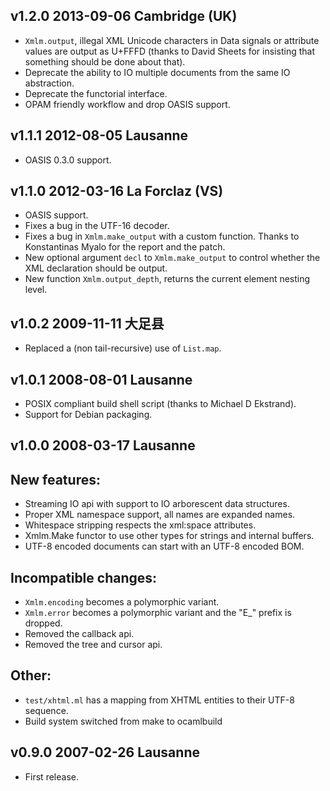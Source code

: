 v1.2.0 2013-09-06 Cambridge (UK) 
--------------------------------

- `Xmlm.output`, illegal XML Unicode characters in Data signals or 
  attribute values are output as U+FFFD (thanks to David Sheets for
  insisting that something should be done about that).
- Deprecate the ability to IO multiple documents from the same
  IO abstraction.
- Deprecate the functorial interface.
- OPAM friendly workflow and drop OASIS support.
      

v1.1.1 2012-08-05 Lausanne
--------------------------

- OASIS 0.3.0 support.


v1.1.0 2012-03-16 La Forclaz (VS) 
---------------------------------

- OASIS support.
- Fixes a bug in the UTF-16 decoder.
- Fixes a bug in `Xmlm.make_output` with a custom function. Thanks to
  Konstantinas Myalo for the report and the patch.
- New optional argument `decl` to `Xmlm.make_output` to control whether the 
  XML declaration should be output.
- New function `Xmlm.output_depth`, returns the current element nesting level.


v1.0.2 2009-11-11 大足县
-----------------------

- Replaced a (non tail-recursive) use of `List.map`.


v1.0.1 2008-08-01 Lausanne
----------------------------

- POSIX compliant build shell script (thanks to Michael D Ekstrand).
- Support for Debian packaging.


v1.0.0 2008-03-17 Lausanne
----------------------------

## New features:
- Streaming IO api with support to IO arborescent data structures.
- Proper XML namespace support, all names are expanded names.
- Whitespace stripping respects the xml:space attributes.
- Xmlm.Make functor to use other types for strings and internal buffers.  
- UTF-8 encoded documents can start with an UTF-8 encoded BOM.

## Incompatible changes:
- `Xmlm.encoding` becomes a polymorphic variant.
- `Xmlm.error` becomes a polymorphic variant and the "E_" prefix is dropped.
- Removed the callback api.
- Removed the tree and cursor api.

## Other:
- `test/xhtml.ml` has a mapping from XHTML entities to their UTF-8 sequence.
- Build system switched from make to ocamlbuild 


v0.9.0 2007-02-26 Lausanne
--------------------------

- First release.
